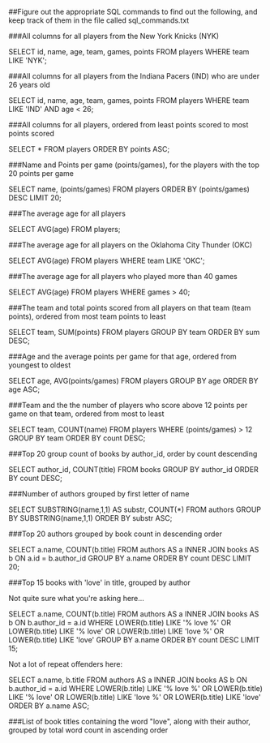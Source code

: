 ##Figure out the appropriate SQL commands to find out the following, and keep track of them in the file called sql_commands.txt

###All columns for all players from the New York Knicks (NYK)

SELECT id, name, age, team, games, points FROM players WHERE team LIKE 'NYK';

###All columns for all players from the Indiana Pacers (IND) who are under 26 years old

SELECT id, name, age, team, games, points FROM players WHERE team LIKE 'IND' AND age < 26;

###All columns for all players, ordered from least points scored to most points scored

SELECT * FROM players ORDER BY points ASC;

###Name and Points per game (points/games), for the players with the top 20 points per game

SELECT name, (points/games) FROM players ORDER BY (points/games) DESC LIMIT 20;

###The average age for all players

SELECT AVG(age) FROM players;

###The average age for all players on the Oklahoma City Thunder (OKC)

SELECT AVG(age) FROM players WHERE team LIKE 'OKC';

###The average age for all players who played more than 40 games

SELECT AVG(age) FROM players WHERE games > 40;

###The team and total points scored from all players on that team (team points), ordered from most team points to least

SELECT team, SUM(points) FROM players GROUP BY team ORDER BY sum DESC;

###Age and the average points per game for that age, ordered from youngest to oldest

SELECT age, AVG(points/games) FROM players GROUP BY age ORDER BY age ASC;

###Team and the the number of players who score above 12 points per game on that team, ordered from most to least

SELECT team, COUNT(name) FROM players WHERE (points/games) > 12 GROUP BY team ORDER BY count DESC;

###Top 20 group count of books by author_id, order by count descending

SELECT author_id, COUNT(title) FROM books GROUP BY author_id ORDER BY count DESC;

###Number of authors grouped by first letter of name 

SELECT SUBSTRING(name,1,1) AS substr, COUNT(*) FROM authors GROUP BY SUBSTRING(name,1,1) ORDER BY substr ASC;

###Top 20 authors grouped by book count in descending order

SELECT a.name, COUNT(b.title) FROM authors AS a INNER JOIN books AS b ON a.id = b.author_id GROUP BY a.name ORDER BY count DESC LIMIT 20;

###Top 15 books with 'love' in title, grouped by author

Not quite sure what you're asking here...

SELECT a.name, COUNT(b.title) FROM authors AS a INNER JOIN books AS b ON b.author_id = a.id WHERE LOWER(b.title) LIKE '% love %' OR LOWER(b.title) LIKE '% love' OR LOWER(b.title) LIKE 'love %' OR LOWER(b.title) LIKE 'love' GROUP BY a.name ORDER BY count DESC LIMIT 15;

Not a lot of repeat offenders here:

SELECT a.name, b.title FROM authors AS a INNER JOIN books AS b ON b.author_id = a.id WHERE LOWER(b.title) LIKE '% love %' OR LOWER(b.title) LIKE '% love' OR LOWER(b.title) LIKE 'love %' OR LOWER(b.title) LIKE 'love' ORDER BY a.name ASC;


###List of book titles containing the word "love", along with their author, grouped by total word count in ascending order
